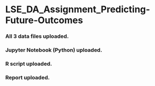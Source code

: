 # LSE_DA_Assignment_Predicting-Future-Outcomes

### All 3 data files uploaded.

### Jupyter Notebook (Python) uploaded.

### R script uploaded.

### Report uploaded.
